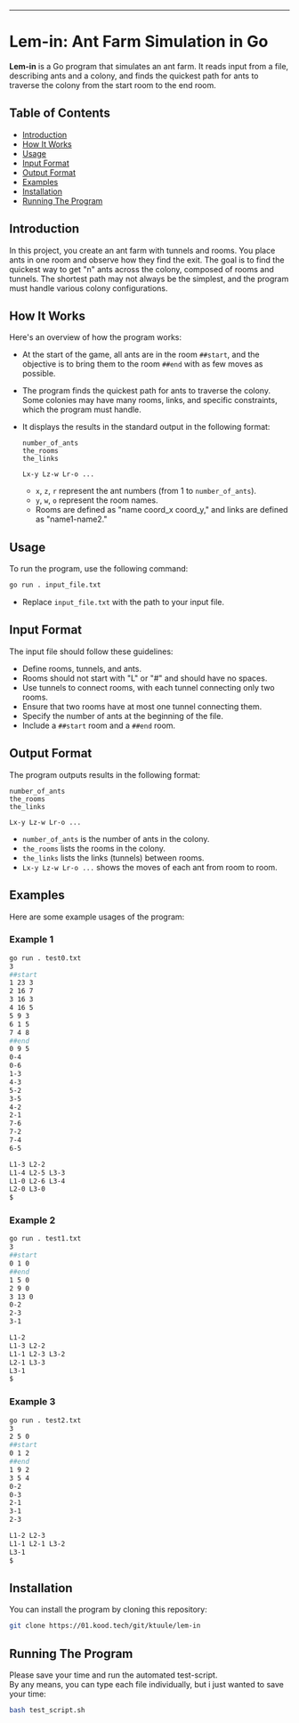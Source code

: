 
---

# Lem-in: Ant Farm Simulation in Go

**Lem-in** is a Go program that simulates an ant farm. It reads input from a file, describing ants and a colony, and finds the quickest path for ants to traverse the colony from the start room to the end room.

## Table of Contents

- [Introduction](#introduction)
- [How It Works](#how-it-works)
- [Usage](#usage)
- [Input Format](#input-format)
- [Output Format](#output-format)
- [Examples](#examples)
- [Installation](#installation)
- [Running The Program](#running-the-program)

## Introduction

In this project, you create an ant farm with tunnels and rooms. You place ants in one room and observe how they find the exit. The goal is to find the quickest way to get "n" ants across the colony, composed of rooms and tunnels. The shortest path may not always be the simplest, and the program must handle various colony configurations.

## How It Works

Here's an overview of how the program works:

- At the start of the game, all ants are in the room `##start`, and the objective is to bring them to the room `##end` with as few moves as possible.

- The program finds the quickest path for ants to traverse the colony. Some colonies may have many rooms, links, and specific constraints, which the program must handle.

- It displays the results in the standard output in the following format:
    ```
    number_of_ants
    the_rooms
    the_links
    
    Lx-y Lz-w Lr-o ...
    ```
    - `x`, `z`, `r` represent the ant numbers (from 1 to `number_of_ants`).
    - `y`, `w`, `o` represent the room names.
    - Rooms are defined as "name coord_x coord_y," and links are defined as "name1-name2."

## Usage

To run the program, use the following command:

```bash
go run . input_file.txt
```

- Replace `input_file.txt` with the path to your input file.

## Input Format

The input file should follow these guidelines:

- Define rooms, tunnels, and ants.
- Rooms should not start with "L" or "#" and should have no spaces.
- Use tunnels to connect rooms, with each tunnel connecting only two rooms.
- Ensure that two rooms have at most one tunnel connecting them.
- Specify the number of ants at the beginning of the file.
- Include a `##start` room and a `##end` room.

## Output Format

The program outputs results in the following format:

```
number_of_ants
the_rooms
the_links

Lx-y Lz-w Lr-o ...
```

- `number_of_ants` is the number of ants in the colony.
- `the_rooms` lists the rooms in the colony.
- `the_links` lists the links (tunnels) between rooms.
- `Lx-y Lz-w Lr-o ...` shows the moves of each ant from room to room.

## Examples

Here are some example usages of the program:

### Example 1

```bash
go run . test0.txt
3
##start
1 23 3
2 16 7
3 16 3
4 16 5
5 9 3
6 1 5
7 4 8
##end
0 9 5
0-4
0-6
1-3
4-3
5-2
3-5
4-2
2-1
7-6
7-2
7-4
6-5

L1-3 L2-2
L1-4 L2-5 L3-3
L1-0 L2-6 L3-4
L2-0 L3-0
$
```

### Example 2

```bash
go run . test1.txt
3
##start
0 1 0
##end
1 5 0
2 9 0
3 13 0
0-2
2-3
3-1

L1-2
L1-3 L2-2
L1-1 L2-3 L3-2
L2-1 L3-3
L3-1
$
```

### Example 3

```bash
go run . test2.txt
3
2 5 0
##start
0 1 2
##end
1 9 2
3 5 4
0-2
0-3
2-1
3-1
2-3

L1-2 L2-3
L1-1 L2-1 L3-2
L3-1
$
```

## Installation

You can install the program by cloning this repository:

```bash
git clone https://01.kood.tech/git/ktuule/lem-in
```

## Running The Program
Please save your time and run the automated test-script. \
By any means, you can type each file individually, but i just wanted to save your time:
```bash
bash test_script.sh
```

